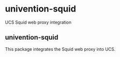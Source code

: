 # univention-squid
UCS Squid web proxy integration

## univention-squid
This package integrates the Squid web proxy into UCS.
